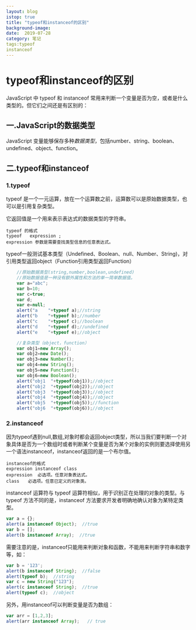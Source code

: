 ```yaml
---
layout: blog
istop: true
title: "typeof和instanceof的区别"
background-image: 
date:  2019-07-28
category: 笔记
tags:typeof
instanceof
---
```


# typeof和instanceof的区别

JavaScript 中 typeof 和 instanceof 常用来判断一个变量是否为空，或者是什么类型的。但它们之间还是有区别的：

## 一.JavaScript的数据类型

JavaScript 变量能够保存多种*数据类型*，包括number、string、boolean、undefined、object、function。



## 二.typeof和instanceof

### 1.typeof

typeof 是一个一元运算，放在一个运算数之前，运算数可以是原始数据类型，也可以是引用复杂类型。

它返回值是一个用来表示表达式的数据类型的字符串。

```
typeof 的格式
typeof   expression ;
expression 参数是需要查找类型信息的任意表达式。
```

 typeof一般测试基本类型（Undefined、Boolean、null、Number、String)，对引用类型返回object（Function引用类型返回Function）

```javascript
	//原始数据类型(string,number,boolean,undefined)
	//原始数据值是一种没有额外属性和方法的单一简单数据值。
	var a="abc";
	var b=10;
	var c=true;
	var d;
	var e=null;
	alert("a 	"+typeof a);//string
	alert("b 	"+typeof b);//number
	alert("c 	"+typeof c);//boolean
	alert("d 	"+typeof d);//undefined
	alert("e 	"+typeof e);//object

	//复杂类型（object，function）
	var obj1=new Array();
	var obj2=new Date(); 
 	var obj3=new Number();
	var obj4=new String(); 
	var obj5=new Function();
	var obj6=new Boolean();
	alert("obj1  "+typeof(obj1));//object
	alert("obj2  "+typeof(obj2));//object
	alert("obj3  "+typeof(obj3));//object
	alert("obj4  "+typeof(obj4));//object
	alert("obj5  "+typeof(obj5));//function
	alert("obj6  "+typeof(obj6));//object
```

### 2.instanceof

因为typeof遇到null,数组,对象时都会返回object类型，所以当我们要判断一个对象具体是否为一个数组时或者判断某个变量是否为某个对象的实例则要选择使用另一个语法instanceof，instanceof返回的是一个布尔值。

```
instanceof的格式
expression instanceof class
expression  必选项。任意对象表达式。
class　　必选项。任意已定义的对象类。
```

instanceof 运算符与 typeof 运算符相似，用于识别正在处理的对象的类型。与 typeof 方法不同的是，instanceof 方法要求开发者明确地确认对象为某特定类型。

```javascript
var a = {};
alert(a instanceof Object);  //true
var b = [];
alert(b instanceof Array);  //true
```

需要注意的是，instanceof只能用来判断对象和函数，不能用来判断字符串和数字等，如：

```javascript
var b = '123';
alert(b instanceof String);  //false
alert(typeof b);  //string
var c = new String("123");
alert(c instanceof String);  //true
alert(typeof c);  //object
```

另外，用instanceof可以判断变量是否为数组：

```javascript
var arr = [1,2,3]; 
alert(arr instanceof Array);   // true
```

